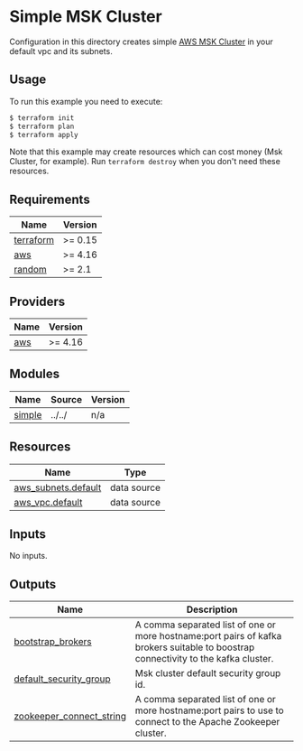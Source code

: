 # Simple MSK Cluster

Configuration in this directory creates simple [AWS MSK Cluster](https://aws.amazon.com/es/msk/)
in your default vpc and its subnets.

## Usage

To run this example you need to execute:

```bash
$ terraform init
$ terraform plan
$ terraform apply
```

Note that this example may create resources which can cost money (Msk Cluster, for example). Run `terraform destroy` when you don't need these resources.

<!-- BEGINNING OF PRE-COMMIT-TERRAFORM DOCS HOOK -->
## Requirements

| Name | Version |
|------|---------|
| <a name="requirement_terraform"></a> [terraform](#requirement\_terraform) | >= 0.15 |
| <a name="requirement_aws"></a> [aws](#requirement\_aws) | >= 4.16 |
| <a name="requirement_random"></a> [random](#requirement\_random) | >= 2.1 |

## Providers

| Name | Version |
|------|---------|
| <a name="provider_aws"></a> [aws](#provider\_aws) | >= 4.16 |

## Modules

| Name | Source | Version |
|------|--------|---------|
| <a name="module_simple"></a> [simple](#module\_simple) | ../../ | n/a |

## Resources

| Name | Type |
|------|------|
| [aws_subnets.default](https://registry.terraform.io/providers/hashicorp/aws/latest/docs/data-sources/subnets) | data source |
| [aws_vpc.default](https://registry.terraform.io/providers/hashicorp/aws/latest/docs/data-sources/vpc) | data source |

## Inputs

No inputs.

## Outputs

| Name | Description |
|------|-------------|
| <a name="output_bootstrap_brokers"></a> [bootstrap\_brokers](#output\_bootstrap\_brokers) | A comma separated list of one or more hostname:port pairs of kafka brokers suitable to boostrap connectivity to the kafka cluster. |
| <a name="output_default_security_group"></a> [default\_security\_group](#output\_default\_security\_group) | Msk cluster default security group id. |
| <a name="output_zookeeper_connect_string"></a> [zookeeper\_connect\_string](#output\_zookeeper\_connect\_string) | A comma separated list of one or more hostname:port pairs to use to connect to the Apache Zookeeper cluster. |
<!-- END OF PRE-COMMIT-TERRAFORM DOCS HOOK -->

